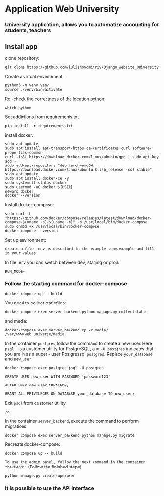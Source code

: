 # Application Web University

### University application, allows you to automatize accounting for students, teachers

## Install app

clone repository:

    git clone https://github.com/kulishovdmitriy/Django_website_University

Create a virtual environment:

    python3 -m venv venv
    source ./venv/bin/activate

Re -check the correctness of the location python:

    which python

Set addictions from requirements.txt

    pip install -r requirements.txt

install docker:

    sudo apt update
    sudo apt install apt-transport-https ca-certificates curl software-properties-common
    curl -fsSL https://download.docker.com/linux/ubuntu/gpg | sudo apt-key add -
    sudo add-apt-repository "deb [arch=amd64] https://download.docker.com/linux/ubuntu $(lsb_release -cs) stable"
    sudo apt update
    sudo apt install docker-ce -y
    sudo systemctl status docker
    sudo usermod -aG docker ${USER}
    newgrp docker
    docker --version

Install docker-compose:

    sudo curl -L "https://github.com/docker/compose/releases/latest/download/docker-compose-$(uname -s)-$(uname -m)" -o /usr/local/bin/docker-compose
    sudo chmod +x /usr/local/bin/docker-compose
    docker-compose --version

Set up environment:

    Create a file .env as described in the example .env.example and fill in your values

In file .env you can switch between dev, staging or prod:

    RUN_MODE=

### Follow the starting command for docker-compose

    docker compose up -- build

You need to collect staticfiles:

    docker-compose exec server_backend python manage.py collectstatic

and media:

    docker-compose exec server_backend cp -r media/ /var/www/web_universe/media

In the container `postgres`,follow the command to create a new user.
Here `psql` - is a customer utility for PostgreSQL, and `-U postgres` indicates that you are in as a super - user Postgressql `postgres`.
Replace `your_database` and `new_user`. 

    docker compose exec postgres psql -U postgres
    
    CREATE USER new_user WITH PASSWORD 'password123'

    ALTER USER new_user CREATEDB;

    GRANT ALL PRIVILEGES ON DATABASE your_database TO new_user;

Exit `psql` from customer utility

    /q

In the container `server_backend`, execute the command to perform migrations

    docker compose exec server_backend python manage.py migrate

Recreate docker-compose:

    docker compose up -- build

`To use the admin panel, follow the next command in the container "backend":`
(Follow the finished steps)
 
    python manage.py createsuperuser

### It is possible to use the API interface

